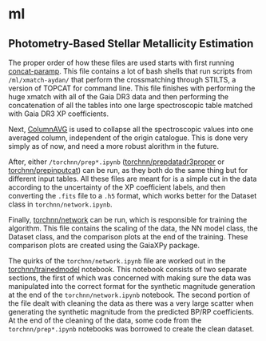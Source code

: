 # ml
## Photometry-Based Stellar Metallicity Estimation

The proper order of how these files are used starts with first running [concat-paramp](concat-paramp.ipynb). This file contains a lot of bash shells that run scripts from `/ml/xmatch-aydan/` that perform the crossmatching through STILTS, a version of TOPCAT for command line. This file finishes with performing the huge xmatch with all of the Gaia DR3 data and then performing the concatenation of all the tables into one large spectroscopic table matched with Gaia DR3 XP coefficients.

Next, [ColumnAVG](ColumnAVG.ipynb) is used to collapse all the spectroscopic values into one averaged column, independent of the origin catalogue. This is done very simply as of now, and need a more robust alorithm in the future.

After, either `/torchnn/prep*.ipynb` ([torchnn/prepdatadr3proper](torchnn/prepdatadr3proper.ipynb) or [torchnn/prepinputcat](torchnn/prepinputcat.ipynb)) can be run, as they both do the same thing but for different input tables. All these files are meant for is a simple cut in the data according to the uncertainty of the XP coefficient labels, and then converting the `.fits` file to a `.h5` format, which works better for the Dataset class in `torchnn/network.ipynb`.

Finally, [torchnn/network](torchnn/network.ipynb) can be run, which is responsible for training the algorithm. This file contains the scaling of the data, the NN model class, the Dataset class, and the comparison plots at the end of the training. These comparison plots are created using the GaiaXPy package.

The quirks of the `torchnn/network.ipynb` file are worked out in the [torchnn/trainedmodel](torchnn/trainedmodel.ipynb) notebook. This notebook consists of two separate sections, the first of which was concerned with making sure the data was manipulated into the correct format for the synthetic magnitude generation at the end of the `torchnn/network.ipynb` notebook. The second portion of the file dealt with cleaning the data as there was a very large scatter when generating the synthetic magnitude from the predicted BP/RP coefficients. At the end of the cleaning of the data, some code from the `torchnn/prep*.ipynb` notebooks was borrowed to create the clean dataset.
